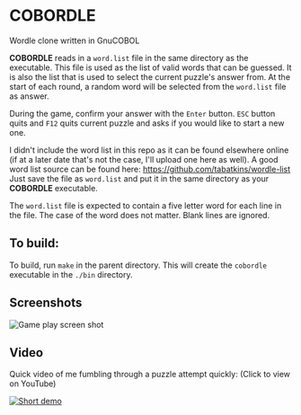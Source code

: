 # COBORDLE
Wordle clone written in GnuCOBOL

**COBORDLE** reads in a ```word.list``` file in the same directory as the executable. This file is used as the list of valid words that can be guessed. It is also the list that is used to select the current puzzle's answer from. At the start of each round, a random word will be selected from the ```word.list``` file as answer. 

During the game, confirm your answer with the ```Enter``` button. ```ESC``` button quits and ```F12``` quits current puzzle and asks if you would like to start a new one.

I didn't include the word list in this repo as it can be found elsewhere online (if at a later date that's not the case, I'll upload one here as well). A good word list source can be found here: https://github.com/tabatkins/wordle-list Just save the file as ```word.list``` and put it in the same directory as your **COBORDLE** executable.

The ```word.list``` file is expected to contain a five letter word for each line in the file. The case of the word does not matter. Blank lines are ignored.

## To build:
To build, run ```make``` in the parent directory. This will create the ```cobordle``` executable in the ```./bin``` directory.

## Screenshots 
![Game play screen shot](https://i.imgur.com/L84ht57.png) 

## Video
Quick video of me fumbling through a puzzle attempt quickly: (Click to view on YouTube) 

[![Short demo](https://img.youtube.com/vi/iRQHZE5uqgM/0.jpg)](https://youtu.be/iRQHZE5uqgM)


